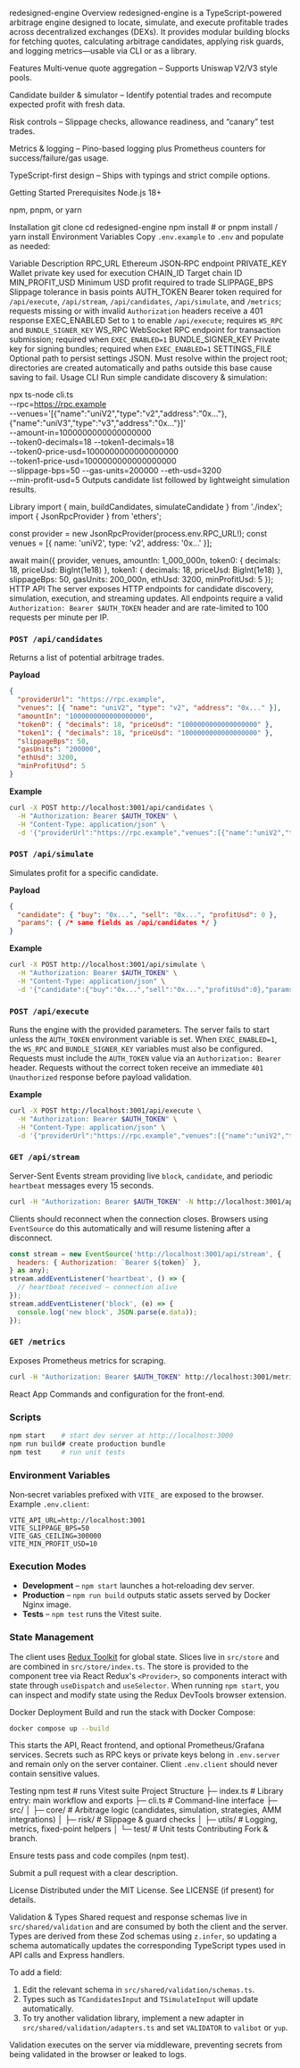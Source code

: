 redesigned-engine
Overview
redesigned-engine is a TypeScript-powered arbitrage engine designed to locate, simulate, and execute profitable trades across decentralized exchanges (DEXs).
It provides modular building blocks for fetching quotes, calculating arbitrage candidates, applying risk guards, and logging metrics—usable via CLI or as a library.

Features
Multi‑venue quote aggregation – Supports Uniswap V2/V3 style pools.

Candidate builder & simulator – Identify potential trades and recompute expected profit with fresh data.

Risk controls – Slippage checks, allowance readiness, and “canary” test trades.

Metrics & logging – Pino-based logging plus Prometheus counters for success/failure/gas usage.

TypeScript-first design – Ships with typings and strict compile options.

Getting Started
Prerequisites
Node.js 18+

npm, pnpm, or yarn

Installation
git clone <repo-url>
cd redesigned-engine
npm install           # or pnpm install / yarn install
Environment Variables
Copy `.env.example` to `.env` and populate as needed:

Variable	Description
RPC_URL	Ethereum JSON‑RPC endpoint
PRIVATE_KEY	Wallet private key used for execution
CHAIN_ID	Target chain ID
MIN_PROFIT_USD	Minimum USD profit required to trade
SLIPPAGE_BPS	Slippage tolerance in basis points
AUTH_TOKEN      Bearer token required for `/api/execute`, `/api/stream`,
                `/api/candidates`, `/api/simulate`, and `/metrics`; requests
                missing or with invalid `Authorization` headers receive a 401 response
EXEC_ENABLED    Set to `1` to enable `/api/execute`; requires `WS_RPC` and
                `BUNDLE_SIGNER_KEY`
  WS_RPC          WebSocket RPC endpoint for transaction submission; required
                  when `EXEC_ENABLED=1`
  BUNDLE_SIGNER_KEY Private key for signing bundles; required when
                  `EXEC_ENABLED=1`
  SETTINGS_FILE   Optional path to persist settings JSON. Must resolve within
                  the project root; directories are created automatically and
                  paths outside this base cause saving to fail.
  Usage
CLI
Run simple candidate discovery & simulation:

npx ts-node cli.ts \
  --rpc=https://rpc.example \
  --venues='[{"name":"uniV2","type":"v2","address":"0x..."},{"name":"uniV3","type":"v3","address":"0x..."}]' \
  --amount-in=1000000000000000000 \
  --token0-decimals=18 --token1-decimals=18 \
  --token0-price-usd=1000000000000000000 \
  --token1-price-usd=1000000000000000000 \
  --slippage-bps=50 --gas-units=200000 --eth-usd=3200 \
  --min-profit-usd=5
Outputs candidate list followed by lightweight simulation results.

Library
import { main, buildCandidates, simulateCandidate } from './index';
import { JsonRpcProvider } from 'ethers';

const provider = new JsonRpcProvider(process.env.RPC_URL!);
const venues = [{ name: 'uniV2', type: 'v2', address: '0x...' }];

await main({
  provider,
  venues,
  amountIn: 1_000_000n,
  token0: { decimals: 18, priceUsd: BigInt(1e18) },
  token1: { decimals: 18, priceUsd: BigInt(1e18) },
  slippageBps: 50,
  gasUnits: 200_000n,
  ethUsd: 3200,
  minProfitUsd: 5
});
HTTP API
The server exposes HTTP endpoints for candidate discovery, simulation, execution, and streaming updates. All endpoints require
a valid `Authorization: Bearer $AUTH_TOKEN` header and are rate-limited to 100 requests per minute per IP.

### `POST /api/candidates`
Returns a list of potential arbitrage trades.

**Payload**

```json
{
  "providerUrl": "https://rpc.example",
  "venues": [{ "name": "uniV2", "type": "v2", "address": "0x..." }],
  "amountIn": "1000000000000000000",
  "token0": { "decimals": 18, "priceUsd": "1000000000000000000" },
  "token1": { "decimals": 18, "priceUsd": "1000000000000000000" },
  "slippageBps": 50,
  "gasUnits": "200000",
  "ethUsd": 3200,
  "minProfitUsd": 5
}
```

**Example**

```bash
curl -X POST http://localhost:3001/api/candidates \
  -H "Authorization: Bearer $AUTH_TOKEN" \
  -H "Content-Type: application/json" \
  -d '{"providerUrl":"https://rpc.example","venues":[{"name":"uniV2","type":"v2","address":"0x..."}],"amountIn":"1000000000000000000","token0":{"decimals":18,"priceUsd":"1000000000000000000"},"token1":{"decimals":18,"priceUsd":"1000000000000000000"},"slippageBps":50,"gasUnits":"200000","ethUsd":3200,"minProfitUsd":5}'
```

### `POST /api/simulate`
Simulates profit for a specific candidate.

**Payload**

```json
{
  "candidate": { "buy": "0x...", "sell": "0x...", "profitUsd": 0 },
  "params": { /* same fields as /api/candidates */ }
}
```

**Example**

```bash
curl -X POST http://localhost:3001/api/simulate \
  -H "Authorization: Bearer $AUTH_TOKEN" \
  -H "Content-Type: application/json" \
  -d '{"candidate":{"buy":"0x...","sell":"0x...","profitUsd":0},"params":{"providerUrl":"https://rpc.example","venues":[{"name":"uniV2","type":"v2","address":"0x..."}],"amountIn":"1000000000000000000","token0":{"decimals":18,"priceUsd":"1000000000000000000"},"token1":{"decimals":18,"priceUsd":"1000000000000000000"},"slippageBps":50,"gasUnits":"200000","ethUsd":3200,"minProfitUsd":5}}'
```

### `POST /api/execute`
Runs the engine with the provided parameters. The server fails to start unless the
`AUTH_TOKEN` environment variable is set. When `EXEC_ENABLED=1`, the `WS_RPC` and
`BUNDLE_SIGNER_KEY` variables must also be configured. Requests must include the
`AUTH_TOKEN` value via an `Authorization: Bearer` header. Requests without the
correct token receive an immediate `401 Unauthorized` response before payload
validation.

**Example**

```bash
curl -X POST http://localhost:3001/api/execute \
  -H "Authorization: Bearer $AUTH_TOKEN" \
  -H "Content-Type: application/json" \
  -d '{"providerUrl":"https://rpc.example","venues":[{"name":"uniV2","type":"v2","address":"0x..."}],"amountIn":"1000000000000000000","token0":{"decimals":18,"priceUsd":"1000000000000000000"},"token1":{"decimals":18,"priceUsd":"1000000000000000000"},"slippageBps":50,"gasUnits":"200000","ethUsd":3200,"minProfitUsd":5}'
```

### `GET /api/stream`
Server-Sent Events stream providing live `block`, `candidate`, and periodic `heartbeat` messages every 15 seconds.

```bash
curl -H "Authorization: Bearer $AUTH_TOKEN" -N http://localhost:3001/api/stream
```

Clients should reconnect when the connection closes. Browsers using
`EventSource` do this automatically and will resume listening after a
disconnect.

```js
const stream = new EventSource('http://localhost:3001/api/stream', {
  headers: { Authorization: `Bearer ${token}` },
} as any);
stream.addEventListener('heartbeat', () => {
  // heartbeat received – connection alive
});
stream.addEventListener('block', (e) => {
  console.log('new block', JSON.parse(e.data));
});
```

### `GET /metrics`
Exposes Prometheus metrics for scraping.

```bash
curl -H "Authorization: Bearer $AUTH_TOKEN" http://localhost:3001/metrics
```

React App
Commands and configuration for the front-end.

### Scripts

```bash
npm start    # start dev server at http://localhost:3000
npm run build# create production bundle
npm test     # run unit tests
```

### Environment Variables
Non‑secret variables prefixed with `VITE_` are exposed to the browser. Example `.env.client`:

```
VITE_API_URL=http://localhost:3001
VITE_SLIPPAGE_BPS=50
VITE_GAS_CEILING=300000
VITE_MIN_PROFIT_USD=10
```

### Execution Modes
- **Development** – `npm start` launches a hot‑reloading dev server.
- **Production** – `npm run build` outputs static assets served by Docker Nginx image.
- **Tests** – `npm test` runs the Vitest suite.

### State Management
The client uses [Redux Toolkit](https://redux-toolkit.js.org/) for global state. Slices live in `src/store` and are combined in `src/store/index.ts`. The store is provided to the component tree via React Redux's `<Provider>`, so components interact with state through `useDispatch` and `useSelector`. When running `npm start`, you can inspect and modify state using the Redux DevTools browser extension.

Docker Deployment
Build and run the stack with Docker Compose:

```bash
docker compose up --build
```

This starts the API, React frontend, and optional Prometheus/Grafana services. Secrets such as RPC keys or private keys belong in `.env.server` and remain only on the server container. Client `.env.client` should never contain sensitive values.

Testing
npm test          # runs Vitest suite
Project Structure
├─ index.ts             # Library entry: main workflow and exports
├─ cli.ts               # Command-line interface
├─ src/
│  ├─ core/             # Arbitrage logic (candidates, simulation, strategies, AMM integrations)
│  ├─ risk/             # Slippage & guard checks
│  ├─ utils/            # Logging, metrics, fixed-point helpers
│  └─ test/             # Unit tests
Contributing
Fork & branch.

Ensure tests pass and code compiles (npm test).

Submit a pull request with a clear description.

License
Distributed under the MIT License. See LICENSE (if present) for details.

Validation & Types
Shared request and response schemas live in `src/shared/validation` and are
consumed by both the client and the server. Types are derived from these Zod
schemas using `z.infer`, so updating a schema automatically updates the
corresponding TypeScript types used in API calls and Express handlers.

To add a field:
1. Edit the relevant schema in `src/shared/validation/schemas.ts`.
2. Types such as `TCandidatesInput` and `TSimulateInput` will update
   automatically.
3. To try another validation library, implement a new adapter in
   `src/shared/validation/adapters.ts` and set `VALIDATOR` to `valibot` or
   `yup`.

Validation executes on the server via middleware, preventing secrets from being
validated in the browser or leaked to logs.
